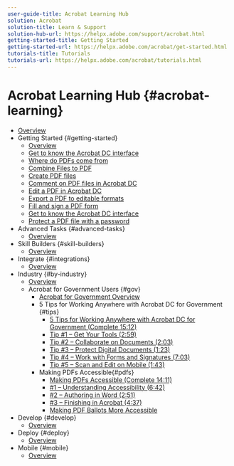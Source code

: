 ```yaml
---
user-guide-title: Acrobat Learning Hub
solution: Acrobat
solution-title: Learn & Support
solution-hub-url: https://helpx.adobe.com/support/acrobat.html
getting-started-title: Getting Started
getting-started-url: https://helpx.adobe.com/acrobat/get-started.html
tutorials-title: Tutorials
tutorials-url: https://helpx.adobe.com/acrobat/tutorials.html
---
```


# Acrobat Learning Hub {#acrobat-learning}

+ [Overview](overview.md)
+ Getting Started {#getting-started}
  + [Overview](getting-started/getting-started-overview.md)
  + [Get to know the Acrobat DC interface](getting-started/get-to-know-the-acrobat-dc-interface.md)
  + [Where do PDFs come from](getting-started/where-do-pdfs-come-from.md)
  + [Combine Files to PDF](getting-started/combine-to-pdf.md)
  + [Create PDF files](getting-started/create-pdf.md)
  + [Comment on PDF files in Acrobat DC](getting-started/comment-on-pdf-files.md)
  + [Edit a PDF in Acrobat DC](getting-started/edit-pdf.md)
  + [Export a PDF to editable formats](getting-started/export-pdf.md)
  + [Fill and sign a PDF form](getting-started/fill-and-sign.md)
  + [Get to know the Acrobat DC interface](getting-started/interface.md)
  + [Protect a PDF file with a password](getting-started/password-protect.md)
+ Advanced Tasks {#advanced-tasks}
  + [Overview](advanced-tasks/advanced-tasks-overview.md)
+ Skill Builders {#skill-builders}
  + [Overview](skill-builder/skill-builder-overview.md)
+ Integrate {#integrations}
  + [Overview](integrate/integrate-overview.md)
+ Industry {#by-industry}
  + [Overview](industry/industry-overview.md)
  + Acrobat for Government Users {#gov}
    + [Acrobat for Government Overview](industry/gov/gov-overview.md)
    + 5 Tips for Working Anywhere with Acrobat DC for Government {#tips}
      + [5 Tips for Working Anywhere with Acrobat DC for Government (Complete 15:12)](industry/gov/5-tips-for-working-anywhere-with-acrobat-dc-for-government.md) 
      + [Tip #1 – Get Your Tools (2:59)](industry/gov/get-your-tools.md)
      + [Tip #2 – Collaborate on Documents (2:03)](industry/gov/collaborate-on-documents.md)
      + [Tip #3 – Protect Digital Documents (1:23)](industry/gov/protect-digital-documents.md)
      + [Tip #4 – Work with Forms and Signatures (7:03)](industry/gov/work-with-forms-and-signatures.md)
      + [Tip #5 – Scan and Edit on Mobile (1:43)](industry/gov/scan-and-edit-on-mobile.md)
    + Making PDFs Accessible{#pdfs}
      + [Making PDFs Accessible (Complete 14:11)](industry/gov/making-pdfs-accessible.md)
      + [#1 – Understanding Accessibility (6:42)](industry/gov/understanding-accessibility.md)
      + [#2 – Authoring in Word (2:51)](industry/gov/authoring-in-word.md)
      + [#3 – Finishing in Acrobat (4:37)](industry/gov/finishing-in-acrobat.md)
      + [Making PDF Ballots More Accessible](industry/gov/making-pdf-ballots-accessible.md)
+ Develop {#develop}
  + [Overview](develop/develop-overview.md)
+ Deploy {#deploy}
  + [Overview](deploy/deploy-overview.md)
+ Mobile {#mobile}
  + [Overview](mobile/mobile-overview.md)